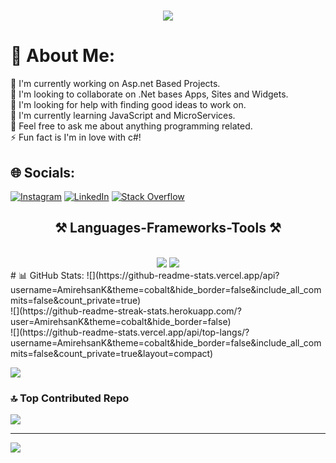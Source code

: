 <h1 align="center">
    <img src="https://readme-typing-svg.herokuapp.com/?font=Righteous&size=35&center=true&vCenter=true&width=500&height=70&duration=4000&lines=Hi+There!+👋;+I'm+Amirehsan+Kohannasab!;" />
</h1>

# 💫 About Me:
🔭 I'm currently working on Asp.net Based Projects.<br>👯 I'm looking to collaborate on .Net bases Apps, Sites and Widgets.<br>🤝 I'm looking for help with finding good ideas to work on.<br>🌱 I'm currently learning JavaScript and MicroServices.<br>💬 Feel free to ask me about anything programming related.<br>⚡ Fun fact is I'm in love with c#!<br>


## 🌐 Socials:
[![Instagram](https://img.shields.io/badge/Instagram-%23E4405F.svg?logo=Instagram&logoColor=white)](https://instagram.com/Amirehsan_k) [![LinkedIn](https://img.shields.io/badge/LinkedIn-%230077B5.svg?logo=linkedin&logoColor=white)](https://linkedin.com/in/amirehsan-kohannasab) [![Stack Overflow](https://img.shields.io/badge/-Stackoverflow-FE7A16?logo=stack-overflow&logoColor=white)](https://stackoverflow.com/users/19493816) 

<h2 align="center">⚒️ Languages-Frameworks-Tools ⚒️</h2>
<br/>
<div align="center">
    <img src="https://skillicons.dev/icons?i=cs,dotnet,docker,bootstrap,html,css,rider,vscode,github,git,postman" />
    <img src="https://skillicons.dev/icons?i=py,js,typescript,linkedin" /><br>
</div>
# 📊 GitHub Stats:
![](https://github-readme-stats.vercel.app/api?username=AmirehsanK&theme=cobalt&hide_border=false&include_all_commits=false&count_private=true)<br/>
![](https://github-readme-streak-stats.herokuapp.com/?user=AmirehsanK&theme=cobalt&hide_border=false)<br/>
![](https://github-readme-stats.vercel.app/api/top-langs/?username=AmirehsanK&theme=cobalt&hide_border=false&include_all_commits=false&count_private=true&layout=compact)

![](https://quotes-github-readme.vercel.app/api?type=horizontal&theme=radical)

### 🔝 Top Contributed Repo
![](https://github-contributor-stats.vercel.app/api?username=AmirehsanK&limit=5&theme=dark&combine_all_yearly_contributions=true)

---
[![](https://visitcount.itsvg.in/api?id=AmirehsanK&icon=0&color=0)](https://visitcount.itsvg.in)

<!-- Proudly created with GPRM ( https://gprm.itsvg.in ) -->
